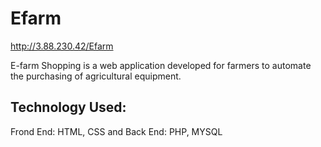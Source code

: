 # Efarm
 http://3.88.230.42/Efarm
 
 E-farm Shopping is a web application developed for farmers to automate the purchasing of agricultural equipment.

## Technology Used:

Frond End: HTML, CSS and Back End: PHP, MYSQL 

